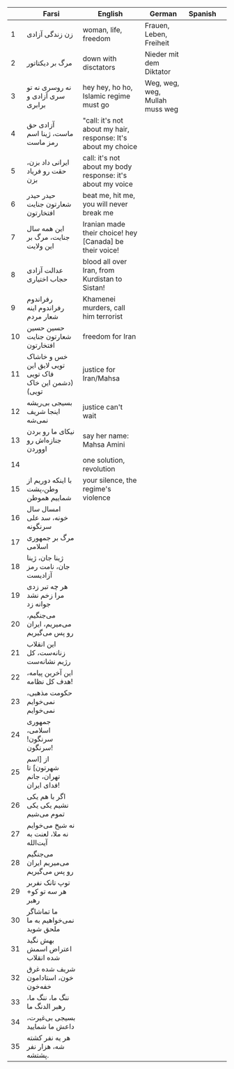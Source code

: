 |    	| Farsi                                                 	| English                                                       	| German                         	| Spanish 	|   	|
|----	|-------------------------------------------------------	|---------------------------------------------------------------	|--------------------------------	|---------	|---	|
| 1  	| زن زندگی آزادی                                        	| woman, life, freedom                                          	| Frauen, Leben, Freiheit        	|         	|   	|
| 2  	| مرگ بر دیکتاتور                                       	| down with disctators                                          	| Nieder mit dem Diktator        	|         	|   	|
| 3  	| نه روسری نه تو سری آزادی و برابری                     	| hey hey, ho ho, Islamic regime must go                        	| Weg, weg, weg, Mullah muss weg 	|         	|   	|
| 4  	| آزادی حق ماست، ژینا اسم رمز ماست                      	| "call: it's not about my hair, response: It's about my choice 	|                                	|         	|   	|
| 5  	| ایرانی داد بزن، حقت رو فریاد بزن                      	| call: it's not about my body response: it's about my voice    	|                                	|         	|   	|
| 6  	| حیدر حیدر شعارتون جنایت افتخارتون                     	| beat me, hit me, you will never break me                      	|                                	|         	|   	|
| 7  	| این همه سال جنایت، مرگ بر این ولایت                   	| Iranian made their choice! hey [Canada] be their voice!       	|                                	|         	|   	|
| 8  	| عدالت آزادی حجاب اختیاری                              	| blood all over Iran, from Kurdistan to Sistan!                	|                                	|         	|   	|
| 9  	| رفراندوم رفراندوم اینه شعار مردم                      	| Khamenei murders, call him terrorist                          	|                                	|         	|   	|
| 10 	| حسین حسین شعارتون جنایت افتخارتون                     	| freedom for Iran                                              	|                                	|         	|   	|
| 11 	| خس و خاشاک تویی لایق این فاک تویی (دشمن این خاک تویی) 	| justice for Iran/Mahsa                                        	|                                	|         	|   	|
| 12 	| بسیجی بی‌ریشه اینجا شریف نمی‌شه                         	| justice can't wait                                            	|                                	|         	|   	|
| 13 	| نیکای ما رو بردن جنازه‌اش رو اووردن                    	| say her name: Mahsa Amini                                     	|                                	|         	|   	|
| 14 	|                                                       	| one solution, revolution                                      	|                                	|         	|   	|
| 15 	| با اینکه دوریم از وطن،پشت شماییم هموطن                	| your silence, the regime's violence                           	|                                	|         	|   	|
| 16 	| امسال سال خونه، سد علی سرنگونه                        	|                                                               	|                                	|         	|   	|
| 17 	| مرگ بر جمهوری اسلامی                                  	|                                                               	|                                	|         	|   	|
| 18 	| ژینا جان، ژینا جان، نامت رمز آزادیست                  	|                                                               	|                                	|         	|   	|
| 19 	| هر چه تبر زدی مرا زخم نشد جوانه زد                    	|                                                               	|                                	|         	|   	|
| 20 	| می‌جنگیم، می‌میریم، ایران رو پس می‌گیریم                 	|                                                               	|                                	|         	|   	|
| 21 	| این انقلاب زنانه‌ست، کل رژیم نشانه‌ست                   	|                                                               	|                                	|         	|   	|
| 22 	| این آخرین پیامه، هدف کل نظامه!                        	|                                                               	|                                	|         	|   	|
| 23 	| حکومت مذهبی، نمی‌خوایم نمی‌خوایم                        	|                                                               	|                                	|         	|   	|
| 24 	| جمهوری اسلامی، سرنگون! سرنگون!                        	|                                                               	|                                	|         	|   	|
| 25 	| از [اسم شهرتون] تا تهران، جانم فدای ایران!            	|                                                               	|                                	|         	|   	|
| 26 	| اگر با هم یکی نشیم یکی یکی تموم می‌شیم                 	|                                                               	|                                	|         	|   	|
| 27 	| نه شیخ می‌خوایم نه ملا، لعنت به آیت‌الله                	|                                                               	|                                	|         	|   	|
| 28 	| می‌جنگیم می‌میریم ایران رو پس می‌گیریم                   	|                                                               	|                                	|         	|   	|
| 29 	| توپ تانک نفربر هر سه تو کو+ رهبر                      	|                                                               	|                                	|         	|   	|
| 30 	| ما تماشاگر نمی‌خواهیم به ما ملحق شوید                  	|                                                               	|                                	|         	|   	|
| 31 	| بهش نگید اعتراض اسمش شده انقلاب                       	|                                                               	|                                	|         	|   	|
| 32 	| شریف شده غرق خون، استادامون خفه‌خون                    	|                                                               	|                                	|         	|   	|
| 33 	| ننگ ما، ننگ ما، رهبر الدنگ ما                         	|                                                               	|                                	|         	|   	|
| 34 	| بسیجی بی‌غیرت، داعش ما شمایید                          	|                                                               	|                                	|         	|   	|
| 35 	| هر یه نفر کشته شه، هزار نفر پشتشه.                    	|                                                               	|                                	|         	|   	|
